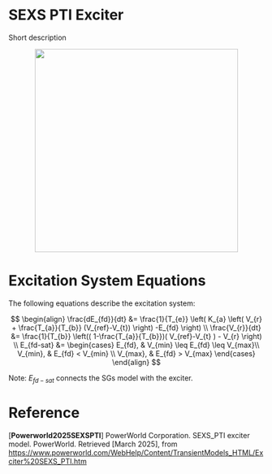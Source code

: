 # SEXS PTI Exciter
Short description

<div align="center">
<img src="https://github.com/user-attachments/assets/31a4eabf-1fac-4108-b910-41dad3ed3026" width="400">
</div>

# Excitation System Equations
The following equations describe the excitation system:

$$
\begin{align}
\frac{dE_{fd}}{dt} &= \frac{1}{T_{e}} \left( K_{a} \left( V_{r} + \frac{T_{a}}{T_{b}} (V_{ref}-V_{t}) \right) -E_{fd} \right) \\
\frac{V_{r}}{dt} &= \frac{1}{T_{b}} \left(( 1-\frac{T_{a}}{T_{b}})( V_{ref}-V_{t} ) - V_{r} \right) \\
E_{fd-sat} &=
\begin{cases} 
    E_{fd}, & V_{min} \leq E_{fd} \leq V_{max}\\
    V_{min}, & E_{fd} < V_{min} \\
    V_{max}, & E_{fd} > V_{max}
\end{cases}
\end{align}
$$

Note: $E_{fd-sat}$ connects the SGs model with the exciter. 

# Reference
[**Powerworld2025SEXSPTI**] PowerWorld Corporation. SEXS_PTI exciter model. PowerWorld. Retrieved [March 2025], from https://www.powerworld.com/WebHelp/Content/TransientModels_HTML/Exciter%20SEXS_PTI.htm
